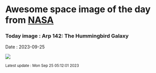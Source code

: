 
# Awesome space image of the day from [NASA](https://api.nasa.gov/)

### Today image : Arp 142: The Hummingbird Galaxy
Date : 2023-09-25

![](https://apod.nasa.gov/apod/image/2309/Arp142_HubbleChakrabarti_960.jpg)

<small>Latest update : Mon Sep 25 05:12:01 2023</small>
        